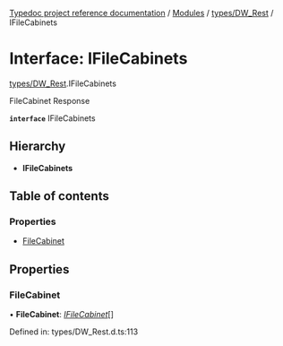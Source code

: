 [Typedoc project reference documentation](../README.md) / [Modules](../modules.md) / [types/DW_Rest](../modules/types_dw_rest.md) / IFileCabinets

# Interface: IFileCabinets

[types/DW_Rest](../modules/types_dw_rest.md).IFileCabinets

FileCabinet Response

**`interface`** IFileCabinets

## Hierarchy

* **IFileCabinets**

## Table of contents

### Properties

- [FileCabinet](types_dw_rest.ifilecabinets.md#filecabinet)

## Properties

### FileCabinet

• **FileCabinet**: [*IFileCabinet*](types_dw_rest.ifilecabinet.md)[]

Defined in: types/DW_Rest.d.ts:113
